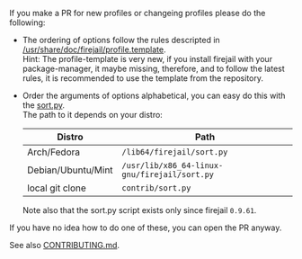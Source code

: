 If you make a PR for new profiles or changeing profiles please do the following:
 - The ordering of options follow the rules descripted in [/usr/share/doc/firejail/profile.template](https://github.com/netblue30/firejail/blob/master/etc/templates/profile.template).  
   Hint: The profile-template is very new, if you install firejail with your package-manager, it maybe missing, therefore, and to follow the latest rules, it is recommended to use the template from the repository.
 - Order the arguments of options alphabetical, you can easy do this with the [sort.py](https://github.com/netblue30/firejail/tree/master/contrib/sort.py).  
 The path to it depends on your distro:
 
   | Distro | Path |
   | ------ | ---- |
   | Arch/Fedora | `/lib64/firejail/sort.py` |
   | Debian/Ubuntu/Mint | `/usr/lib/x86_64-linux-gnu/firejail/sort.py` |
   | local git clone | `contrib/sort.py` |

   Note also that the sort.py script exists only since firejail `0.9.61`.

If you have no idea how to do one of these, you can open the PR anyway.

See also [CONTRIBUTING.md](/CONTRIBUTING.md).
